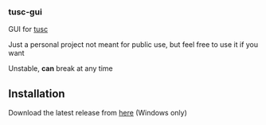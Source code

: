### tusc-gui
GUI for [tusc](https://github.com/SuperchupuDev/tusc)

Just a personal project not meant for public use, but feel free to use it if you want

Unstable, **can** break at any time

## Installation
Download the latest release from [here](https://github.com/SuperchupuDev/tusc-gui/releases/latest) (Windows only)
